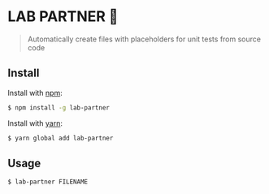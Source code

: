 # LAB PARTNER 🧪

> Automatically create files with placeholders for unit tests from source code

## Install

Install with [npm](https://www.npmjs.com/):

```sh
$ npm install -g lab-partner
```

Install with [yarn](https://yarnpkg.com):

```sh
$ yarn global add lab-partner
```

## Usage

```sh
$ lab-partner FILENAME
```
